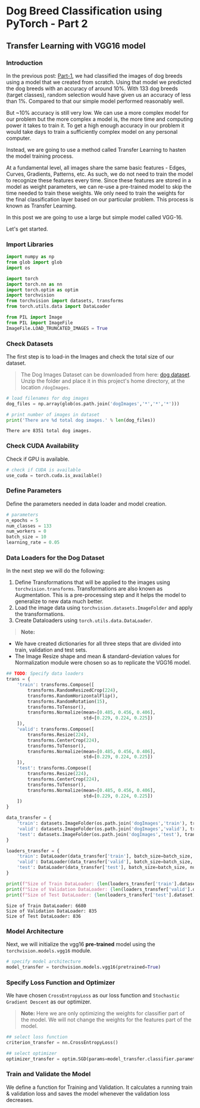 
# Dog Breed Classification using PyTorch - Part 2
## Transfer Learning with VGG16 model

### Introduction

In the previous post: [Part-1](https://pareshppp.github.io/blogs/dog-breed-classification-scratch/), we had classified the images of dog breeds using a model that we created from scratch. Using that model we predicted the dog breeds with an accuracy of around 10%. With 133 dog breeds (target classes), random selection would have given us an accuracy of less than 1%. Compared to that our simple model performed reasonably well.

But ~10% accuracy is still very low. We can use a more complex model for our problem but the more complex a model is, the more time and computing power it takes to train it. To get a high enough accuracy in our problem it would take days to train a sufficiently complex model on any personal computer.

Instead, we are going to use a method called Transfer Learning to hasten the model training process.

At a fundamental level, all images share the same basic features - Edges, Curves, Gradients, Patterns, etc. As such, we do not need to train the model to recognize these features every time. Since these features are stored in a model as weight parameters, we can re-use a pre-trained model to skip the time needed to train these weights. We only need to train the weights for the final classification layer based on our particular problem. This process is known as Transfer Learning.

In this post we are going  to use a large but simple model called VGG-16.

Let's get started.

### Import Libraries


```python
import numpy as np
from glob import glob
import os

import torch
import torch.nn as nn
import torch.optim as optim
import torchvision
from torchvision import datasets, transforms
from torch.utils.data import DataLoader

from PIL import Image
from PIL import ImageFile
ImageFile.LOAD_TRUNCATED_IMAGES = True
```

### Check Datasets

The first step is to load-in the Images and check the total size of our dataset.

> The Dog Images Dataset can be downloaded from here: [dog dataset](https://s3-us-west-1.amazonaws.com/udacity-aind/dog-project/dogImages.zip). Unzip the folder and place it in this project's home directory, at the location `/dogImages`. 


```python
# load filenames for dog images
dog_files = np.array(glob(os.path.join('dogImages','*','*','*')))

# print number of images in dataset
print('There are %d total dog images.' % len(dog_files))
```

    There are 8351 total dog images.


### Check CUDA Availability

Check if GPU is available.


```python
# check if CUDA is available
use_cuda = torch.cuda.is_available()
```

### Define Parameters

Define the parameters needed in data loader and model creation.


```python
# parameters
n_epochs = 5
num_classes = 133
num_workers = 0
batch_size = 10
learning_rate = 0.05
```

### Data Loaders for the Dog Dataset

In the next step we will do the following:
1. Define Transformations that will be applied to the images using `torchvision.transforms`. Transformations are also known as Augmentation. This is a pre-processing step and it helps the model to generalize to new data much better.
2. Load the image data using `torchvision.datasets.ImageFolder` and apply the transformations.
3. Create Dataloaders using `torch.utils.data.DataLoader`.  

> **Note:**
- We have created dictionaries for all three steps that are divided into train, validation and test sets.
- The Image Resize shape and mean & standard-deviation values for Normalization module were chosen so as to replicate the VGG16 model.


```python
## TODO: Specify data loaders
trans = {
    'train': transforms.Compose([
        transforms.RandomResizedCrop(224),
        transforms.RandomHorizontalFlip(),
        transforms.RandomRotation(15),
        transforms.ToTensor(),
        transforms.Normalize(mean=[0.485, 0.456, 0.406],
                             std=[0.229, 0.224, 0.225])
    ]),
    'valid': transforms.Compose([
        transforms.Resize(224),
        transforms.CenterCrop(224),
        transforms.ToTensor(),
        transforms.Normalize(mean=[0.485, 0.456, 0.406],
                             std=[0.229, 0.224, 0.225])
    ]),
    'test': transforms.Compose([
        transforms.Resize(224),
        transforms.CenterCrop(224),
        transforms.ToTensor(),
        transforms.Normalize(mean=[0.485, 0.456, 0.406],
                             std=[0.229, 0.224, 0.225])
    ])
}

data_transfer = {
    'train': datasets.ImageFolder(os.path.join('dogImages','train'), transform=trans['train']),
    'valid': datasets.ImageFolder(os.path.join('dogImages','valid'), transform=trans['valid']),
    'test': datasets.ImageFolder(os.path.join('dogImages','test'), transform=trans['test'])
}

loaders_transfer = {
    'train': DataLoader(data_transfer['train'], batch_size=batch_size, num_workers=num_workers, shuffle=True),
    'valid': DataLoader(data_transfer['valid'], batch_size=batch_size, num_workers=num_workers, shuffle=True),
    'test': DataLoader(data_transfer['test'], batch_size=batch_size, num_workers=num_workers, shuffle=True)
}
```


```python
print(f"Size of Train DataLoader: {len(loaders_transfer['train'].dataset)}")
print(f"Size of Validation DataLoader: {len(loaders_transfer['valid'].dataset)}")
print(f"Size of Test DataLoader: {len(loaders_transfer['test'].dataset)}")
```

    Size of Train DataLoader: 6680
    Size of Validation DataLoader: 835
    Size of Test DataLoader: 836


### Model Architecture

Next, we will initialize the vgg16 **pre-trained** model using the `torchvision.models.vgg16` module.


```python
# specify model architecture 
model_transfer = torchvision.models.vgg16(pretrained=True)
```

### Specify Loss Function and Optimizer

We have chosen `CrossEntropyLoss` as our loss function and `Stochastic Gradient Descent` as our optimizer.

> **Note:**
Here we are only optimizing the weights for classifier part of the model. We will not change the weights for the features part of the model.


```python
## select loss function
criterion_transfer = nn.CrossEntropyLoss()

## select optimizer
optimizer_transfer = optim.SGD(params=model_transfer.classifier.parameters(), lr=learning_rate)
```

### Train and Validate the Model

We define a function for Training and Validation. It calculates a running train & validation loss and saves the model whenever the validation loss decreases.
